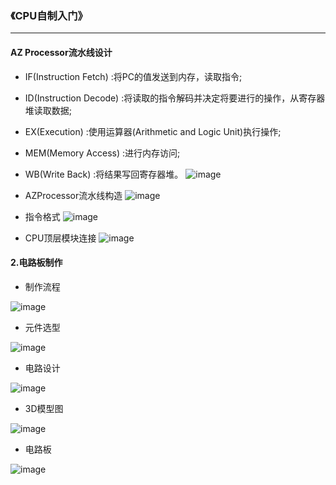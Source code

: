 ### 《CPU自制入门》
--------
#### AZ Processor流水线设计
* IF(Instruction Fetch) :将PC的值发送到内存，读取指令;
* ID(Instruction Decode) :将读取的指令解码并决定将要进行的操作，从寄存器堆读取数据;
* EX(Execution) :使用运算器(Arithmetic and Logic Unit)执行操作;
* MEM(Memory Access) :进行内存访问; 
* WB(Write Back) :将结果写回寄存器堆。
![image](https://user-images.githubusercontent.com/59242221/167973967-67021868-3a25-49a2-91e9-7b1b1c5336bd.png)

* AZProcessor流水线构造
![image](https://user-images.githubusercontent.com/59242221/167756149-0732208e-86c4-44db-87fc-419ccca18bf0.png)

* 指令格式
![image](https://user-images.githubusercontent.com/59242221/167756507-e9b5532c-6885-46c8-9e2f-5645726e31b8.png)
* CPU顶层模块连接
![image](https://user-images.githubusercontent.com/59242221/168000508-35c11dfe-98dc-499c-a775-608632bcc731.png)

#### 2.电路板制作
* 制作流程

![image](https://user-images.githubusercontent.com/59242221/168007930-01a11db6-f1d5-48ac-8bd1-69ecf86aa858.png)
* 元件选型

![image](https://user-images.githubusercontent.com/59242221/168009489-177f6905-dea3-40be-97d2-fd773e723e6d.png)
* 电路设计

![image](https://user-images.githubusercontent.com/59242221/168020064-ec3962ff-d459-484b-99e7-f158c25167c5.png)

* 3D模型图

![image](https://user-images.githubusercontent.com/59242221/168010907-759c545e-202f-418d-beaa-18a33f2a2f7d.png)

* 电路板

![image](https://user-images.githubusercontent.com/59242221/168011273-33adc3c5-b09e-45d1-bd9e-524b9440e05b.png)
